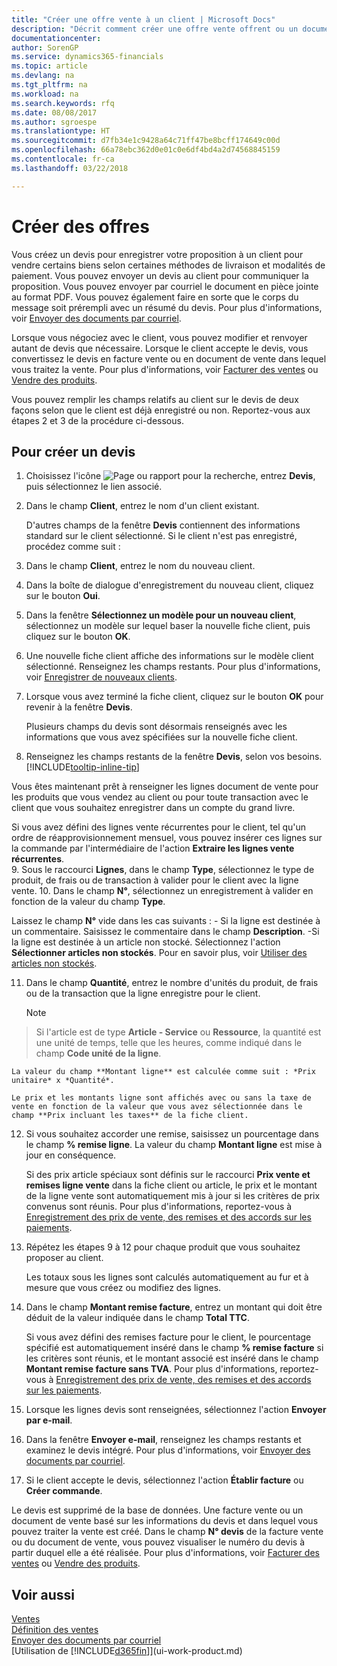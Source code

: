 ```yaml
---
title: "Créer une offre vente à un client | Microsoft Docs"
description: "Décrit comment créer une offre vente offrent ou un document de demande de proposition pour enregistrer votre offre à un client pour vendre des produits dans certaines conditions."
documentationcenter: 
author: SorenGP
ms.service: dynamics365-financials
ms.topic: article
ms.devlang: na
ms.tgt_pltfrm: na
ms.workload: na
ms.search.keywords: rfq
ms.date: 08/08/2017
ms.author: sgroespe
ms.translationtype: HT
ms.sourcegitcommit: d7fb34e1c9428a64c71ff47be8bcff174649c00d
ms.openlocfilehash: 66a78ebc362d0e01c0e6df4bd4a2d74568845159
ms.contentlocale: fr-ca
ms.lasthandoff: 03/22/2018

---
```

# <a name="make-offers"></a>Créer des offres
Vous créez un devis pour enregistrer votre proposition à un client pour vendre certains biens selon certaines méthodes de livraison et modalités de paiement. Vous pouvez envoyer un devis au client pour communiquer la proposition. Vous pouvez envoyer par courriel le document en pièce jointe au format PDF. Vous pouvez également faire en sorte que le corps du message soit prérempli avec un résumé du devis. Pour plus d'informations, voir [Envoyer des documents par courriel](ui-how-send-documents-email.md).

Lorsque vous négociez avec le client, vous pouvez modifier et renvoyer autant de devis que nécessaire. Lorsque le client accepte le devis, vous convertissez le devis en facture vente ou en document de vente dans lequel vous traitez la vente. Pour plus d'informations, voir [Facturer des ventes](sales-how-invoice-sales.md) ou [Vendre des produits](sales-how-sell-products.md).

Vous pouvez remplir les champs relatifs au client sur le devis de deux façons selon que le client est déjà enregistré ou non. Reportez-vous aux étapes 2 et 3 de la procédure ci-dessous.

## <a name="to-create-a-sales-quote"></a>Pour créer un devis
1. Choisissez l'icône ![Page ou rapport pour la recherche](media/ui-search/search_small.png "icône Page ou rapport pour la recherche"), entrez **Devis**, puis sélectionnez le lien associé.
2. Dans le champ **Client**, entrez le nom d'un client existant.

   D'autres champs de la fenêtre **Devis** contiennent des informations standard sur le client sélectionné. Si le client n'est pas enregistré, procédez comme suit :
3. Dans le champ **Client**, entrez le nom du nouveau client.
4. Dans la boîte de dialogue d'enregistrement du nouveau client, cliquez sur le bouton **Oui**.
5. Dans la fenêtre **Sélectionnez un modèle pour un nouveau client**, sélectionnez un modèle sur lequel baser la nouvelle fiche client, puis cliquez sur le bouton **OK**.
6. Une nouvelle fiche client affiche des informations sur le modèle client sélectionné. Renseignez les champs restants. Pour plus d'informations, voir [Enregistrer de nouveaux clients](sales-how-register-new-customers.md).  
7. Lorsque vous avez terminé la fiche client, cliquez sur le bouton **OK** pour revenir à la fenêtre **Devis**.

   Plusieurs champs du devis sont désormais renseignés avec les informations que vous avez spécifiées sur la nouvelle fiche client.  
8. Renseignez les champs restants de la fenêtre **Devis**, selon vos besoins. [!INCLUDE[tooltip-inline-tip](includes/tooltip-inline-tip_md.md)]  

Vous êtes maintenant prêt à renseigner les lignes document de vente pour les produits que vous vendez au client ou pour toute transaction avec le client que vous souhaitez enregistrer dans un compte du grand livre.   

Si vous avez défini des lignes vente récurrentes pour le client, tel qu'un ordre de réapprovisionnement mensuel, vous pouvez insérer ces lignes sur la commande par l'intermédiaire de l'action **Extraire les lignes vente récurrentes**.  
9. Sous le raccourci **Lignes**, dans le champ **Type**, sélectionnez le type de produit, de frais ou de transaction à valider pour le client avec la ligne vente.
10. Dans le champ **N°**, sélectionnez un enregistrement à valider en fonction de la valeur du champ **Type**.

 Laissez le champ **N°** vide dans les cas suivants : - Si la ligne est destinée à un commentaire. Saisissez le commentaire dans le champ **Description**.
 -Si la ligne est destinée à un article non stocké. Sélectionnez l'action **Sélectionner articles non stockés**. Pour en savoir plus, voir [Utiliser des articles non stockés](inventory-how-work-nonstock-items.md).

11. Dans le champ **Quantité**, entrez le nombre d'unités du produit, de frais ou de la transaction que la ligne enregistre pour le client.

    > [!NOTE]  
>   Si l'article est de type **Article - Service** ou **Ressource**, la quantité est une unité de temps, telle que les heures, comme indiqué dans le champ **Code unité de la ligne**.  

    La valeur du champ **Montant ligne** est calculée comme suit : *Prix unitaire* x *Quantité*.  

    Le prix et les montants ligne sont affichés avec ou sans la taxe de vente en fonction de la valeur que vous avez sélectionnée dans le champ **Prix incluant les taxes** de la fiche client.  
12. Si vous souhaitez accorder une remise, saisissez un pourcentage dans le champ **% remise ligne**. La valeur du champ **Montant ligne** est mise à jour en conséquence.  

    Si des prix article spéciaux sont définis sur le raccourci **Prix vente et remises ligne vente** dans la fiche client ou article, le prix et le montant de la ligne vente sont automatiquement mis à jour si les critères de prix convenus sont réunis. Pour plus d'informations, reportez-vous à [Enregistrement des prix de vente, des remises et des accords sur les paiements](sales-how-record-sales-price-discount-payment-agreements.md).  
13. Répétez les étapes 9 à 12 pour chaque produit que vous souhaitez proposer au client.  

    Les totaux sous les lignes sont calculés automatiquement au fur et à mesure que vous créez ou modifiez des lignes.  
14. Dans le champ **Montant remise facture**, entrez un montant qui doit être déduit de la valeur indiquée dans le champ **Total TTC**.

    Si vous avez défini des remises facture pour le client, le pourcentage spécifié est automatiquement inséré dans le champ **% remise facture** si les critères sont réunis, et le montant associé est inséré dans le champ **Montant remise facture sans TVA**. Pour plus d'informations, reportez-vous à [Enregistrement des prix de vente, des remises et des accords sur les paiements](sales-how-record-sales-price-discount-payment-agreements.md).
15. Lorsque les lignes devis sont renseignées, sélectionnez l'action **Envoyer par e-mail**.
16. Dans la fenêtre **Envoyer e-mail**, renseignez les champs restants et examinez le devis intégré. Pour plus d'informations, voir [Envoyer des documents par courriel](ui-how-send-documents-email.md).
17. Si le client accepte le devis, sélectionnez l'action **Établir facture** ou **Créer commande**.

Le devis est supprimé de la base de données. Une facture vente ou un document de vente basé sur les informations du devis et dans lequel vous pouvez traiter la vente est créé. Dans le champ **N° devis** de la facture vente ou du document de vente, vous pouvez visualiser le numéro du devis à partir duquel elle a été réalisée. Pour plus d'informations, voir [Facturer des ventes](sales-how-invoice-sales.md) ou [Vendre des produits](sales-how-sell-products.md).

## <a name="see-also"></a>Voir aussi
[Ventes](sales-manage-sales.md)  
[Définition des ventes](sales-setup-sales.md)  
[Envoyer des documents par courriel](ui-how-send-documents-email.md)  
[Utilisation de [!INCLUDE[d365fin](includes/d365fin_md.md)]](ui-work-product.md)

